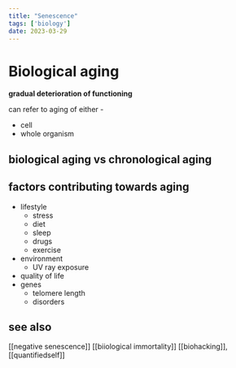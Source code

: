 ```yaml
---
title: "Senescence"
tags: ['biology']
date: 2023-03-29
---
```


# Biological aging

**gradual deterioration of functioning**

can refer to aging of either - 
- cell 
- whole organism

## biological aging vs chronological aging 

## factors contributing towards aging 
- lifestyle
	- stress
	- diet 
	- sleep 
	- drugs
	- exercise
- environment 
	- UV ray exposure
- quality of life 
- genes 
	- telomere length
	- disorders
## see also
[[negative senescence]]
[[biiological immortality]]
[[biohacking]],[[quantifiedself]]

